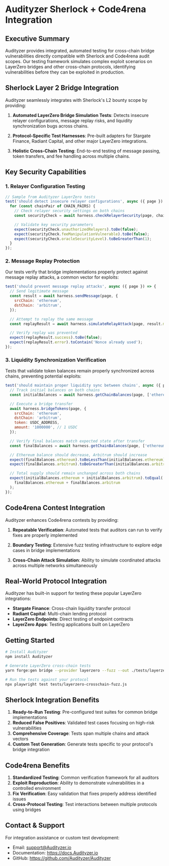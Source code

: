 # Audityzer Sherlock + Code4rena Integration

## Executive Summary

Audityzer provides integrated, automated testing for cross-chain bridge vulnerabilities directly compatible with Sherlock and Code4rena audit scopes. Our testing framework simulates complex exploit scenarios on LayerZero bridges and other cross-chain protocols, identifying vulnerabilities before they can be exploited in production.

## Sherlock Layer 2 Bridge Integration

Audityzer seamlessly integrates with Sherlock's L2 bounty scope by providing:

1. **Automated LayerZero Bridge Simulation Tests**: Detects insecure relayer configurations, message replay risks, and liquidity synchronization bugs across chains.

2. **Protocol-Specific Test Harnesses**: Pre-built adapters for Stargate Finance, Radiant Capital, and other major LayerZero integrations.

3. **Holistic Cross-Chain Testing**: End-to-end testing of message passing, token transfers, and fee handling across multiple chains.

## Key Security Capabilities

### 1. Relayer Configuration Testing

```javascript
// Sample from Audityzer LayerZero tests
test('should detect insecure relayer configurations', async ({ page }) => {
  for (const chainPair of CHAIN_PAIRS) {
    // Check relayer security settings on both chains
    const securityCheck = await harness.checkRelayerSecurity(page, chainPair.src, chainPair.dst);

    // Validate key security parameters
    expect(securityCheck.unauthorizedRelayers).toBe(false);
    expect(securityCheck.feeManipulationVulnerable).toBe(false);
    expect(securityCheck.oracleSecurityLevel).toBeGreaterThan(1);
  }
});
```

### 2. Message Replay Protection

Our tests verify that bridge implementations properly protect against message replay attacks, a common vector for exploits:

```javascript
test('should prevent message replay attacks', async ({ page }) => {
  // Send legitimate message
  const result = await harness.sendMessage(page, {
    srcChain: 'ethereum',
    dstChain: 'arbitrum',
  });

  // Attempt to replay the same message
  const replayResult = await harness.simulateRelayAttack(page, result.messageNonce);

  // Verify replay was prevented
  expect(replayResult.success).toBe(false);
  expect(replayResult.error).toContain('Nonce already used');
});
```

### 3. Liquidity Synchronization Verification

Tests that validate token balances remain properly synchronized across chains, preventing potential exploits:

```javascript
test('should maintain proper liquidity sync between chains', async ({ page }) => {
  // Track initial balances on both chains
  const initialBalances = await harness.getChainBalances(page, ['ethereum', 'arbitrum']);

  // Execute a bridge transfer
  await harness.bridgeTokens(page, {
    srcChain: 'ethereum',
    dstChain: 'arbitrum',
    token: USDC_ADDRESS,
    amount: '1000000', // 1 USDC
  });

  // Verify final balances match expected state after transfer
  const finalBalances = await harness.getChainBalances(page, ['ethereum', 'arbitrum']);

  // Ethereum balance should decrease, Arbitrum should increase
  expect(finalBalances.ethereum).toBeLessThan(initialBalances.ethereum);
  expect(finalBalances.arbitrum).toBeGreaterThan(initialBalances.arbitrum);

  // Total supply should remain unchanged across both chains
  expect(initialBalances.ethereum + initialBalances.arbitrum).toEqual(
    finalBalances.ethereum + finalBalances.arbitrum
  );
});
```

## Code4rena Contest Integration

Audityzer enhances Code4rena contests by providing:

1. **Repeatable Verification**: Automated tests that auditors can run to verify fixes are properly implemented

2. **Boundary Testing**: Extensive fuzz testing infrastructure to explore edge cases in bridge implementations

3. **Cross-Chain Attack Simulation**: Ability to simulate coordinated attacks across multiple networks simultaneously

## Real-World Protocol Integration

Audityzer has built-in support for testing these popular LayerZero integrations:

- **Stargate Finance**: Cross-chain liquidity transfer protocol
- **Radiant Capital**: Multi-chain lending protocol
- **LayerZero Endpoints**: Direct testing of endpoint contracts
- **LayerZero Apps**: Testing applications built on LayerZero

## Getting Started

```bash
# Install Audityzer
npm install Audityzer

# Generate LayerZero cross-chain tests
yarn forge:gen bridge --provider layerzero --fuzz --out ./tests/layerzero-crosschain-fuzz.js

# Run the tests against your protocol
npx playwright test tests/layerzero-crosschain-fuzz.js
```

## Sherlock Integration Benefits

1. **Ready-to-Run Testing**: Pre-configured test suites for common bridge implementations
2. **Reduced False Positives**: Validated test cases focusing on high-risk vulnerabilities
3. **Comprehensive Coverage**: Tests span multiple chains and attack vectors
4. **Custom Test Generation**: Generate tests specific to your protocol's bridge integration

## Code4rena Benefits

1. **Standardized Testing**: Common verification framework for all auditors
2. **Exploit Reproduction**: Ability to demonstrate vulnerabilities in a controlled environment
3. **Fix Verification**: Easy validation that fixes properly address identified issues
4. **Cross-Protocol Testing**: Test interactions between multiple protocols using bridges

## Contact & Support

For integration assistance or custom test development:

- Email: support@Audityzer.io
- Documentation: https://docs.Audityzer.io
- GitHub: https://github.com/Audityzer/Audityzer
